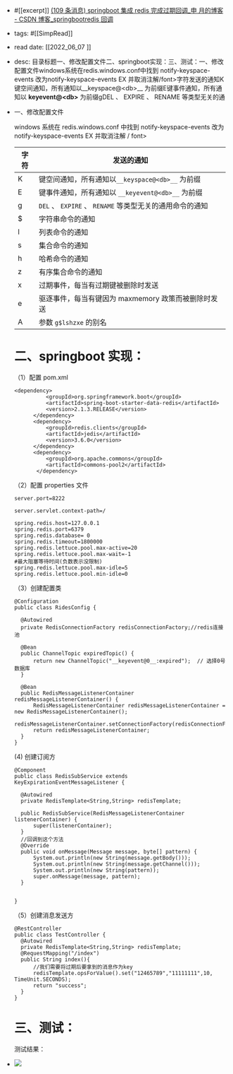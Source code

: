 - #[[excerpt]] [(109 条消息) springboot 集成 redis 完成过期回调_申 月的博客 - CSDN 博客_springbootredis 回调](https://blog.csdn.net/meat_eating/article/details/118239986)
- tags: #[[SimpRead]]
- read date: [[2022_06_07  ]]
- desc: 目录标题一、修改配置文件二、springboot实现：三、测试：一、修改配置文件windows系统在redis.windows.conf中找到 notify-keyspace-events 改为notify-keyspace-events EX 并取消注解/font&gt;字符发送的通知K键空间通知，所有通知以__keyspace@&lt;db&gt;__ 为前缀E键事件通知，所有通知以 __keyevent@&lt;db&gt;__ 为前缀gDEL 、 EXPIRE 、 RENAME 等类型无关的通
- 一、修改配置文件
  
  windows 系统在 redis.windows.conf 中找到 notify-keyspace-events 改为 notify-keyspace-events EX 并取消注解 / font>
  
  <table><thead><tr><th>字符</th><th>发送的通知</th></tr></thead><tbody><tr><td>K</td><td>键空间通知，所有通知以<code>__keyspace@&lt;db&gt;__</code> 为前缀</td></tr><tr><td>E</td><td>键事件通知，所有通知以 <code>__keyevent@&lt;db&gt;__</code> 为前缀</td></tr><tr><td>g</td><td><code>DEL</code> 、 <code>EXPIRE</code> 、 <code>RENAME</code> 等类型无关的通用命令的通知</td></tr><tr><td>$</td><td>字符串命令的通知</td></tr><tr><td>l</td><td>列表命令的通知</td></tr><tr><td>s</td><td>集合命令的通知</td></tr><tr><td>h</td><td>哈希命令的通知</td></tr><tr><td>z</td><td>有序集合命令的通知</td></tr><tr><td>x</td><td>过期事件，每当有过期键被删除时发送</td></tr><tr><td>e</td><td>驱逐事件，每当有键因为 maxmemory 政策而被删除时发送</td></tr><tr><td>A</td><td>参数 <code>g$lshzxe</code> 的别名</td></tr></tbody></table>
  
  二、springboot 实现：
  ================
  
  （1）配置 pom.xml
  
  ```
  <dependency>
            <groupId>org.springframework.boot</groupId>
            <artifactId>spring-boot-starter-data-redis</artifactId>
            <version>2.1.3.RELEASE</version>
        </dependency>
        <dependency>
            <groupId>redis.clients</groupId>
            <artifactId>jedis</artifactId>
            <version>3.6.0</version>
        </dependency>
        <dependency>
            <groupId>org.apache.commons</groupId>
            <artifactId>commons-pool2</artifactId>
         </dependency>
  ```
  
  （2）配置 properties 文件
  
  ```
  server.port=8222
  
  server.servlet.context-path=/
  
  spring.redis.host=127.0.0.1
  spring.redis.port=6379
  spring.redis.database= 0
  spring.redis.timeout=1800000
  spring.redis.lettuce.pool.max-active=20
  spring.redis.lettuce.pool.max-wait=-1
  #最大阻塞等待时间(负数表示没限制)
  spring.redis.lettuce.pool.max-idle=5
  spring.redis.lettuce.pool.min-idle=0
  ```
  
  （3）创建配置类
  
  ```
  @Configuration
  public class RidesConfig {
  
    @Autowired
    private RedisConnectionFactory redisConnectionFactory;//redis连接池
  
    @Bean
    public ChannelTopic expiredTopic() {
        return new ChannelTopic("__keyevent@0__:expired");  // 选择0号数据库
    }
  
    @Bean
    public RedisMessageListenerContainer redisMessageListenerContainer() {
        RedisMessageListenerContainer redisMessageListenerContainer = new RedisMessageListenerContainer();
        redisMessageListenerContainer.setConnectionFactory(redisConnectionFactory);
        return redisMessageListenerContainer;
    }
  }
  ```
  
  (4) 创建订阅方
  
  ```
  @Component
  public class RedisSubService extends KeyExpirationEventMessageListener {
  
    @Autowired
    private RedisTemplate<String,String> redisTemplate;
  
    public RedisSubService(RedisMessageListenerContainer listenerContainer) {
        super(listenerContainer);
    }
  	//回调到这个方法
    @Override
    public void onMessage(Message message, byte[] pattern) {
        System.out.println(new String(message.getBody()));
        System.out.println(new String(message.getChannel()));
        System.out.println(new String(pattern));
        super.onMessage(message, pattern);
    }
  
  
  }
  ```
  
  （5）创建消息发送方
  
  ```
  @RestController
  public class TestController {
    @Autowired
    private RedisTemplate<String,String> redisTemplate;
    @RequestMapping("/index")
    public String index(){
    	//我们需要将过期后要拿到的消息作为key
        redisTemplate.opsForValue().set("12465789","11111111",10, TimeUnit.SECONDS);
        return "success";
    }
  }
  ```
  
  三、测试：
  =====
  
  测试结果：
- ![](https://img-blog.csdnimg.cn/20210626091210258.png)